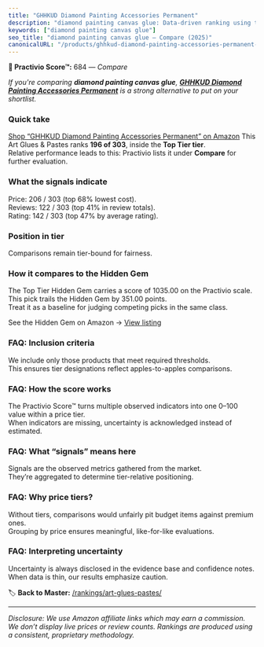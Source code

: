 ```yaml
---
title: "GHHKUD Diamond Painting Accessories Permanent"
description: "diamond painting canvas glue: Data-driven ranking using the Practivio Score™. Positioned by quality, value, demand, findability, momentum."
keywords: ["diamond painting canvas glue"]
seo_title: "diamond painting canvas glue — Compare (2025)"
canonicalURL: "/products/ghhkud-diamond-painting-accessories-permanent-B0BXCQKZSK/"
---
```


**🛒 Practivio Score™:** 684 — _Compare_


*If you're comparing **diamond painting canvas glue**, **[GHHKUD Diamond Painting Accessories Permanent](https://www.amazon.com/dp/B0BXCQKZSK?tag=practivio-20)** is a strong alternative to put on your shortlist.*
### Quick take
[Shop “GHHKUD Diamond Painting Accessories Permanent” on Amazon](https://www.amazon.com/dp/B0BXCQKZSK?tag=practivio-20)
This Art Glues & Pastes ranks **196 of 303**, inside the **Top Tier tier**.  
Relative performance leads to this: Practivio lists it under **Compare** for further evaluation.

### What the signals indicate
Price: 206 / 303 (top 68% lowest cost).  
Reviews: 122 / 303 (top 41% in review totals).  
Rating: 142 / 303 (top 47% by average rating).  

### Position in tier
Comparisons remain tier-bound for fairness.

### How it compares to the Hidden Gem
The Top Tier Hidden Gem carries a score of 1035.00 on the Practivio scale.  
This pick trails the Hidden Gem by 351.00 points.  
Treat it as a baseline for judging competing picks in the same class.  

See the Hidden Gem on Amazon → [View listing](https://www.amazon.com/dp/B071JPD9M3?tag=practivio-20)

### FAQ: Inclusion criteria
We include only those products that meet required thresholds.  
This ensures tier designations reflect apples-to-apples comparisons.

### FAQ: How the score works
The Practivio Score™ turns multiple observed indicators into one 0–100 value within a price tier.  
When indicators are missing, uncertainty is acknowledged instead of estimated.

### FAQ: What “signals” means here
Signals are the observed metrics gathered from the market.  
They’re aggregated to determine tier-relative positioning.

### FAQ: Why price tiers?
Without tiers, comparisons would unfairly pit budget items against premium ones.  
Grouping by price ensures meaningful, like-for-like evaluations.

### FAQ: Interpreting uncertainty
Uncertainty is always disclosed in the evidence base and confidence notes.  
When data is thin, our results emphasize caution.

<!-- Missing template for Compare/CompareWithinPriceClass -->


🏷️ **Back to Master:** [/rankings/art-glues-pastes/](/rankings/art-glues-pastes/)

---
_Disclosure: We use Amazon affiliate links which may earn a commission. We don’t display live prices or review counts. Rankings are produced using a consistent, proprietary methodology._
